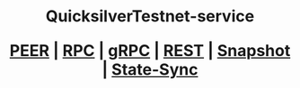 <h1 align="center"> QuicksilverTestnet-service
  
 [PEER](https://github.com/YTWOFUND/Quicksilver-service/blob/main/Quicksilver%20Testnet/QuicksilverTest-Peer.md)   |   [RPC](https://github.com/YTWOFUND/Quicksilver-service/blob/main/Quicksilver%20Testnet/QuicksilverTest-RPC.md)   |   [gRPC](https://github.com/YTWOFUND/Quicksilver-service/blob/main/Quicksilver%20Testnet/QuicksilverTest-gRPC.md)    |   [REST](https://github.com/YTWOFUND/Quicksilver-service/blob/main/Quicksilver%20Testnet/QuicksilverTest-Rest.md)    |   [Snapshot](https://github.com/YTWOFUND/Quicksilver-service/blob/main/Quicksilver%20Testnet/Snapshot.md)   |   [State-Sync](https://github.com/YTWOFUND/Quicksilver-service/blob/main/Quicksilver%20Testnet/State-Sync.md)
